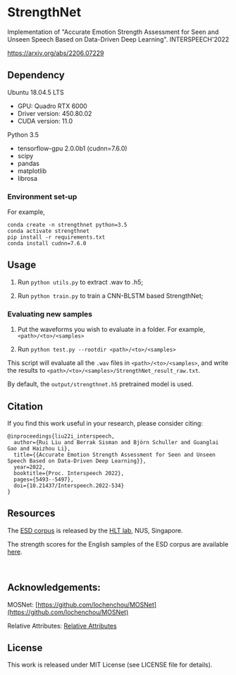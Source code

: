 # StrengthNet
Implementation of  "Accurate Emotion Strength Assessment for Seen and Unseen Speech Based on Data-Driven Deep Learning". INTERSPEECH'2022

https://arxiv.org/abs/2206.07229


## Dependency
Ubuntu 18.04.5 LTS

- GPU: Quadro RTX 6000
- Driver version: 450.80.02
- CUDA version: 11.0

Python 3.5
- tensorflow-gpu 2.0.0b1 (cudnn=7.6.0)
- scipy
- pandas
- matplotlib
- librosa

### Environment set-up
For example,
```
conda create -n strengthnet python=3.5
conda activate strengthnet
pip install -r requirements.txt
conda install cudnn=7.6.0
```

## Usage
  
1. Run `python utils.py` to extract .wav to .h5;

2. Run `python train.py` to train a CNN-BLSTM based StrengthNet;
 
 
 

### Evaluating new samples

1. Put the waveforms you wish to evaluate in a folder. For example, `<path>/<to>/<samples>`

2. Run `python test.py --rootdir <path>/<to>/<samples>`

This script will evaluate all the `.wav` files in `<path>/<to>/<samples>`, and write the results to `<path>/<to>/<samples>/StrengthNet_result_raw.txt`. 

By default, the `output/strengthnet.h5` pretrained model is used.


## Citation

If you find this work useful in your research, please consider citing:
```
@inproceedings{liu22i_interspeech,
  author={Rui Liu and Berrak Sisman and Björn Schuller and Guanglai Gao and Haizhou Li},
  title={{Accurate Emotion Strength Assessment for Seen and Unseen Speech Based on Data-Driven Deep Learning}},
  year=2022,
  booktitle={Proc. Interspeech 2022},
  pages={5493--5497},
  doi={10.21437/Interspeech.2022-534}
}
```
 
  

## Resources

The [ESD corpus](https://github.com/HLTSingapore/Emotional-Speech-Data) is released by the [HLT lab](https://www.eng.nus.edu.sg/ece/hlt/), NUS, Singapore.<br>

The strength scores for the English samples of the ESD corpus are available [here](https://github.com/ttslr/StrengthNet/blob/main/Score_List.csv).

<br>


## Acknowledgements:

MOSNet: [https://github.com/lochenchou/MOSNet](https://github.com/lochenchou/MOSNet)

Relative Attributes: [Relative Attributes](https://github.com/chaitanya100100/Relative-Attributes-Zero-Shot-Learning)


## License

This work is released under MIT License (see LICENSE file for details).
